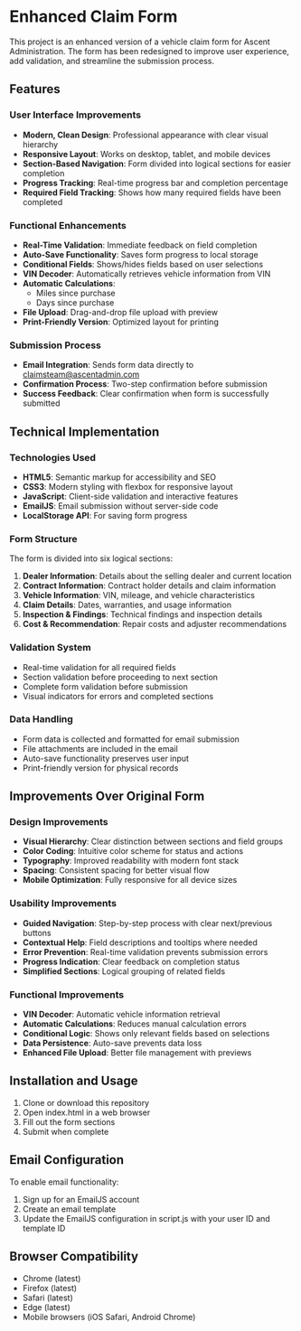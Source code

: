 # Enhanced Claim Form

This project is an enhanced version of a vehicle claim form for Ascent Administration. The form has been redesigned to improve user experience, add validation, and streamline the submission process.

## Features

### User Interface Improvements
- **Modern, Clean Design**: Professional appearance with clear visual hierarchy
- **Responsive Layout**: Works on desktop, tablet, and mobile devices
- **Section-Based Navigation**: Form divided into logical sections for easier completion
- **Progress Tracking**: Real-time progress bar and completion percentage
- **Required Field Tracking**: Shows how many required fields have been completed

### Functional Enhancements
- **Real-Time Validation**: Immediate feedback on field completion
- **Auto-Save Functionality**: Saves form progress to local storage
- **Conditional Fields**: Shows/hides fields based on user selections
- **VIN Decoder**: Automatically retrieves vehicle information from VIN
- **Automatic Calculations**:
  - Miles since purchase
  - Days since purchase
- **File Upload**: Drag-and-drop file upload with preview
- **Print-Friendly Version**: Optimized layout for printing

### Submission Process
- **Email Integration**: Sends form data directly to claimsteam@ascentadmin.com
- **Confirmation Process**: Two-step confirmation before submission
- **Success Feedback**: Clear confirmation when form is successfully submitted

## Technical Implementation

### Technologies Used
- **HTML5**: Semantic markup for accessibility and SEO
- **CSS3**: Modern styling with flexbox for responsive layout
- **JavaScript**: Client-side validation and interactive features
- **EmailJS**: Email submission without server-side code
- **LocalStorage API**: For saving form progress

### Form Structure
The form is divided into six logical sections:
1. **Dealer Information**: Details about the selling dealer and current location
2. **Contract Information**: Contract holder details and claim information
3. **Vehicle Information**: VIN, mileage, and vehicle characteristics
4. **Claim Details**: Dates, warranties, and usage information
5. **Inspection & Findings**: Technical findings and inspection details
6. **Cost & Recommendation**: Repair costs and adjuster recommendations

### Validation System
- Real-time validation for all required fields
- Section validation before proceeding to next section
- Complete form validation before submission
- Visual indicators for errors and completed sections

### Data Handling
- Form data is collected and formatted for email submission
- File attachments are included in the email
- Auto-save functionality preserves user input
- Print-friendly version for physical records

## Improvements Over Original Form

### Design Improvements
- **Visual Hierarchy**: Clear distinction between sections and field groups
- **Color Coding**: Intuitive color scheme for status and actions
- **Typography**: Improved readability with modern font stack
- **Spacing**: Consistent spacing for better visual flow
- **Mobile Optimization**: Fully responsive for all device sizes

### Usability Improvements
- **Guided Navigation**: Step-by-step process with clear next/previous buttons
- **Contextual Help**: Field descriptions and tooltips where needed
- **Error Prevention**: Real-time validation prevents submission errors
- **Progress Indication**: Clear feedback on completion status
- **Simplified Sections**: Logical grouping of related fields

### Functional Improvements
- **VIN Decoder**: Automatic vehicle information retrieval
- **Automatic Calculations**: Reduces manual calculation errors
- **Conditional Logic**: Shows only relevant fields based on selections
- **Data Persistence**: Auto-save prevents data loss
- **Enhanced File Upload**: Better file management with previews

## Installation and Usage

1. Clone or download this repository
2. Open index.html in a web browser
3. Fill out the form sections
4. Submit when complete

## Email Configuration

To enable email functionality:
1. Sign up for an EmailJS account
2. Create an email template
3. Update the EmailJS configuration in script.js with your user ID and template ID

## Browser Compatibility

- Chrome (latest)
- Firefox (latest)
- Safari (latest)
- Edge (latest)
- Mobile browsers (iOS Safari, Android Chrome)